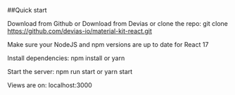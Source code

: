 ##Quick start

Download from Github or Download from Devias or clone the repo: git clone https://github.com/devias-io/material-kit-react.git

Make sure your NodeJS and npm versions are up to date for React 17

Install dependencies: npm install or yarn

Start the server: npm run start or yarn start

Views are on: localhost:3000
